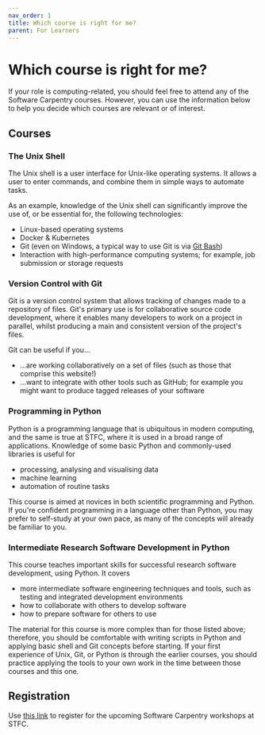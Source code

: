```yaml
---
nav_order: 1
title: Which course is right for me?
parent: For Learners
---
```


# Which course is right for me?

If your role is computing-related, you should feel free to attend any of the Software Carpentry courses. However, you can use the information below to help you decide which courses are relevant or of interest.

## Courses

### The Unix Shell

The Unix shell is a user interface for Unix-like operating systems. It allows a user to enter commands, and combine them in simple ways to automate tasks.

As an example, knowledge of the Unix shell can significantly improve the use of, or be essential for, the following technologies:
- Linux-based operating systems
- Docker & Kubernetes
- Git (even on Windows, a typical way to use Git is via [Git Bash](https://gitforwindows.org/))
- Interaction with high-performance computing systems; for example, job submission or storage requests

### Version Control with Git

Git is a version control system that allows tracking of changes made to a repository of files. Git's primary use is for collaborative source code development, where it enables many developers to work on a project in parallel, whilst producing a main and consistent version of the project's files.

Git can be useful if you...
- ...are working collaboratively on a set of files (such as those that comprise this website!)
- ...want to integrate with other tools such as GitHub; for example you might want to produce tagged releases of your software

### Programming in Python

Python is a programming language that is ubiquitous in modern computing, and the same is true at STFC, where it is used in a broad range of applications. Knowledge of some basic Python and commonly-used libraries is useful for
- processing, analysing and visualising data
- machine learning
- automation of routine tasks

This course is aimed at novices in both scientific programming and Python. If you're confident programming in a language other than Python, you may prefer to self-study at your own pace, as many of the concepts will already be familiar to you.

### Intermediate Research Software Development in Python

This course teaches important skills for successful research software development, using Python. It covers
- more intermediate software engineering techniques and tools, such as testing and integrated development environments
- how to collaborate with others to develop software
- how to prepare software for others to use
    
The material for this course is more complex than for those listed above; therefore, you should be comfortable with writing scripts in Python and applying basic shell and Git concepts before starting. If your first experience of Unix, Git, or Python is through the earlier courses, you should practice applying the tools to your own work in the time between those courses and this one.

## Registration

Use [this link](https://web.cvent.com/event/5ab869b2-1ad9-41ec-be47-1c2b6e42a395/summary) to register for the upcoming Software Carpentry workshops at STFC.
